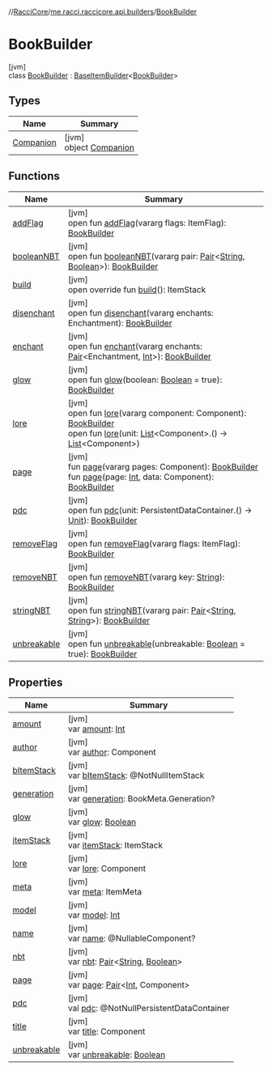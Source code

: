 //[RacciCore](../../../index.md)/[me.racci.raccicore.api.builders](../index.md)/[BookBuilder](index.md)

# BookBuilder

[jvm]\
class [BookBuilder](index.md) : [BaseItemBuilder](../-base-item-builder/index.md)&lt;[BookBuilder](index.md)&gt;

## Types

| Name | Summary |
|---|---|
| [Companion](-companion/index.md) | [jvm]<br>object [Companion](-companion/index.md) |

## Functions

| Name | Summary |
|---|---|
| [addFlag](../-base-item-builder/add-flag.md) | [jvm]<br>open fun [addFlag](../-base-item-builder/add-flag.md)(vararg flags: ItemFlag): [BookBuilder](index.md) |
| [booleanNBT](../-base-item-builder/boolean-n-b-t.md) | [jvm]<br>open fun [booleanNBT](../-base-item-builder/boolean-n-b-t.md)(vararg pair: [Pair](https://kotlinlang.org/api/latest/jvm/stdlib/kotlin/-pair/index.html)&lt;[String](https://kotlinlang.org/api/latest/jvm/stdlib/kotlin/-string/index.html), [Boolean](https://kotlinlang.org/api/latest/jvm/stdlib/kotlin/-boolean/index.html)&gt;): [BookBuilder](index.md) |
| [build](build.md) | [jvm]<br>open override fun [build](build.md)(): ItemStack |
| [disenchant](../-base-item-builder/disenchant.md) | [jvm]<br>open fun [disenchant](../-base-item-builder/disenchant.md)(vararg enchants: Enchantment): [BookBuilder](index.md) |
| [enchant](../-base-item-builder/enchant.md) | [jvm]<br>open fun [enchant](../-base-item-builder/enchant.md)(vararg enchants: [Pair](https://kotlinlang.org/api/latest/jvm/stdlib/kotlin/-pair/index.html)&lt;Enchantment, [Int](https://kotlinlang.org/api/latest/jvm/stdlib/kotlin/-int/index.html)&gt;): [BookBuilder](index.md) |
| [glow](../-base-item-builder/glow.md) | [jvm]<br>open fun [glow](../-base-item-builder/glow.md)(boolean: [Boolean](https://kotlinlang.org/api/latest/jvm/stdlib/kotlin/-boolean/index.html) = true): [BookBuilder](index.md) |
| [lore](../-base-item-builder/lore.md) | [jvm]<br>open fun [lore](../-base-item-builder/lore.md)(vararg component: Component): [BookBuilder](index.md)<br>open fun [lore](../-base-item-builder/lore.md)(unit: [List](https://kotlinlang.org/api/latest/jvm/stdlib/kotlin.collections/-list/index.html)&lt;Component&gt;.() -&gt; [List](https://kotlinlang.org/api/latest/jvm/stdlib/kotlin.collections/-list/index.html)&lt;Component&gt;) |
| [page](page.md) | [jvm]<br>fun [page](page.md)(vararg pages: Component): [BookBuilder](index.md)<br>fun [page](page.md)(page: [Int](https://kotlinlang.org/api/latest/jvm/stdlib/kotlin/-int/index.html), data: Component): [BookBuilder](index.md) |
| [pdc](../-base-item-builder/pdc.md) | [jvm]<br>open fun [pdc](../-base-item-builder/pdc.md)(unit: PersistentDataContainer.() -&gt; [Unit](https://kotlinlang.org/api/latest/jvm/stdlib/kotlin/-unit/index.html)): [BookBuilder](index.md) |
| [removeFlag](../-base-item-builder/remove-flag.md) | [jvm]<br>open fun [removeFlag](../-base-item-builder/remove-flag.md)(vararg flags: ItemFlag): [BookBuilder](index.md) |
| [removeNBT](../-base-item-builder/remove-n-b-t.md) | [jvm]<br>open fun [removeNBT](../-base-item-builder/remove-n-b-t.md)(vararg key: [String](https://kotlinlang.org/api/latest/jvm/stdlib/kotlin/-string/index.html)): [BookBuilder](index.md) |
| [stringNBT](../-base-item-builder/string-n-b-t.md) | [jvm]<br>open fun [stringNBT](../-base-item-builder/string-n-b-t.md)(vararg pair: [Pair](https://kotlinlang.org/api/latest/jvm/stdlib/kotlin/-pair/index.html)&lt;[String](https://kotlinlang.org/api/latest/jvm/stdlib/kotlin/-string/index.html), [String](https://kotlinlang.org/api/latest/jvm/stdlib/kotlin/-string/index.html)&gt;): [BookBuilder](index.md) |
| [unbreakable](../-base-item-builder/unbreakable.md) | [jvm]<br>open fun [unbreakable](../-base-item-builder/unbreakable.md)(unbreakable: [Boolean](https://kotlinlang.org/api/latest/jvm/stdlib/kotlin/-boolean/index.html) = true): [BookBuilder](index.md) |

## Properties

| Name | Summary |
|---|---|
| [amount](../-base-item-builder/amount.md) | [jvm]<br>var [amount](../-base-item-builder/amount.md): [Int](https://kotlinlang.org/api/latest/jvm/stdlib/kotlin/-int/index.html) |
| [author](author.md) | [jvm]<br>var [author](author.md): Component |
| [bItemStack](b-item-stack.md) | [jvm]<br>var [bItemStack](b-item-stack.md): @NotNullItemStack |
| [generation](generation.md) | [jvm]<br>var [generation](generation.md): BookMeta.Generation? |
| [glow](../-base-item-builder/glow.md) | [jvm]<br>var [glow](../-base-item-builder/glow.md): [Boolean](https://kotlinlang.org/api/latest/jvm/stdlib/kotlin/-boolean/index.html) |
| [itemStack](../-base-item-builder/item-stack.md) | [jvm]<br>var [itemStack](../-base-item-builder/item-stack.md): ItemStack |
| [lore](../-base-item-builder/lore.md) | [jvm]<br>var [lore](../-base-item-builder/lore.md): Component |
| [meta](../-base-item-builder/meta.md) | [jvm]<br>var [meta](../-base-item-builder/meta.md): ItemMeta |
| [model](../-base-item-builder/model.md) | [jvm]<br>var [model](../-base-item-builder/model.md): [Int](https://kotlinlang.org/api/latest/jvm/stdlib/kotlin/-int/index.html) |
| [name](../-base-item-builder/name.md) | [jvm]<br>var [name](../-base-item-builder/name.md): @NullableComponent? |
| [nbt](../-base-item-builder/nbt.md) | [jvm]<br>var [nbt](../-base-item-builder/nbt.md): [Pair](https://kotlinlang.org/api/latest/jvm/stdlib/kotlin/-pair/index.html)&lt;[String](https://kotlinlang.org/api/latest/jvm/stdlib/kotlin/-string/index.html), [Boolean](https://kotlinlang.org/api/latest/jvm/stdlib/kotlin/-boolean/index.html)&gt; |
| [page](page.md) | [jvm]<br>var [page](page.md): [Pair](https://kotlinlang.org/api/latest/jvm/stdlib/kotlin/-pair/index.html)&lt;[Int](https://kotlinlang.org/api/latest/jvm/stdlib/kotlin/-int/index.html), Component&gt; |
| [pdc](../-base-item-builder/pdc.md) | [jvm]<br>val [pdc](../-base-item-builder/pdc.md): @NotNullPersistentDataContainer |
| [title](title.md) | [jvm]<br>var [title](title.md): Component |
| [unbreakable](../-base-item-builder/unbreakable.md) | [jvm]<br>var [unbreakable](../-base-item-builder/unbreakable.md): [Boolean](https://kotlinlang.org/api/latest/jvm/stdlib/kotlin/-boolean/index.html) |
